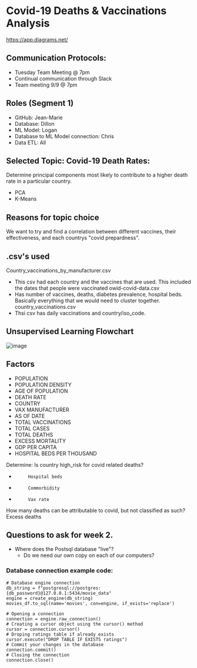 # Covid-19 Deaths & Vaccinations Analysis
https://app.diagrams.net/

## Communication Protocols:
- Tuesday Team Meeting @ 7pm
- Continual communication through Slack
- Team meeting 9/9 @ 7pm

## Roles (Segment 1)
- GitHub: Jean-Marie
- Database: Dillon
- ML Model: Logan
- Database to ML Model connection: Chris
- Data ETL: All


## Selected Topic: Covid-19 Death Rates: 
Determine principal components most likely to contribute to a higher death rate in a particular country.
- PCA
- K-Means 

## Reasons for topic choice
We want to try and find a correlation between different vaccines, their effectiveness, and each countrys "covid prepardness".

## .csv's used
Country_vaccinations_by_manufacturer.csv
 - This csv had each country and the vaccines that are used. This included the dates that people were vaccinated
owid-covid-data.csv
 - Has number of vaccines, deaths, diabetes prevalence, hospital beds. Basically everything that we would need to cluster together.
country_vaccinations.csv
 - Thsi csv has daily vaccinations and country/iso_code.

## Unsupervised Learning Flowchart

![image](https://user-images.githubusercontent.com/81878169/132781422-64f37ff3-e194-450e-aeff-baf2d02506b8.png)


## Factors
- POPULATION
- POPULATION DENSITY
- AGE OF POPULATION
- DEATH RATE
- COUNTRY
- VAX MANUFACTURER
- AS OF DATE
- TOTAL VACCINATIONS
- TOTAL CASES
- TOTAL DEATHS
- EXCESS MORTALITY
- GDP PER CAPITA
- HOSPITAL BEDS PER THOUSAND
 
Determine:
Is country high_risk for covid related deaths?
-          Hospital beds
-          Commorbidity
-          Vax rate
How many deaths can be attributable to covid, but not classified as such?
Excess deaths

## Questions to ask for week 2.
- Where does the Postsql database "live"?
  - Do we need our own copy on each of our computers?

### Database connection example code:
    # Database engine connection
    db_string = f"postgresql://postgres:{db_password}@127.0.0.1:5434/movie_data"
    engine = create_engine(db_string)
    movies_df.to_sql(name='movies', con=engine, if_exists='replace')
    
    # Opening a connection
    connection = engine.raw_connection()
    # Creating a cursor object using the cursor() method
    cursor = connection.cursor()
    # Droping ratings table if already exists
    cursor.execute("DROP TABLE IF EXISTS ratings")
    # Commit your changes in the database
    connection.commit()
    # Closing the connection
    connection.close()
